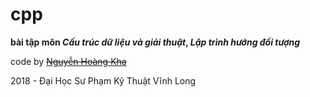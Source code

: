 # cpp

<b>bài tập môn <i>Cấu trúc dữ liệu và giải thuật</i>, <i>Lập trình hướng đối tượng</i></b>

code by <s><a href="https://fb.me/kha1999">Nguyễn Hoàng Kha</a></s>

2018 - Đại Học Sư Phạm Kỹ Thuật Vĩnh Long
